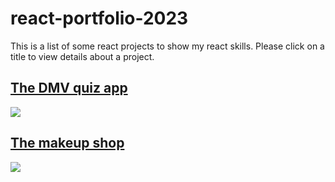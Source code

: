 # react-portfolio-2023

This is a list of some react projects to show my react skills. 
Please click on a title to view details about a project.

## [The DMV quiz app](https://github.com/juliet-karpah/react-portfolio/tree/main/quiz-app)
![](https://github.com/juliet-karpah/react-portfolio/blob/main/assets/React%20App.gif)

## [The makeup shop](https://github.com/juliet-karpah/react-portfolio/tree/main/makeup-ecommerce)
![](https://github.com/juliet-karpah/react-portfolio/blob/main/assets/Vite%20%2B%20React.gif)
